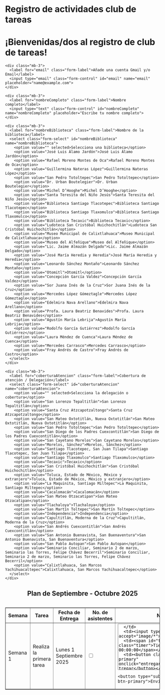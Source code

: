 # Registro de actividades club de tareas
<html lang="es">
<head>
  <meta charset="utf-8">
  <meta name="viewport" content="width=device-width, initial-scale=1">
  <title>Servicios Sociales Registro</title>
  <link href="https://cdn.jsdelivr.net/npm/bootstrap@5.3.7/dist/css/bootstrap.min.css" rel="stylesheet">
  <style>
    body {
      padding: 20px;
    }

    h1 {
      color: #0d6efd;
    }

    .blue-row {
      background-color: #cce5ff;
    }

    .pink-row {
      background-color: #f8d7da;
    }

    .red-row {
      background-color: #f5c6cb;
    }

    .imagen {
      max-width: 100%;
      height: auto;
      border: 2px solid #333;
      border-radius: 10px;
      margin-top: 20px;
    }

    input[type="file"] {
      margin-top: 20px;
      padding: 10px;
      background-color: #4CAF50;
      color: white;
      border: none;
      border-radius: 5px;
      cursor: pointer;
    }

    input[type="file"]:hover {
      background-color: #45a049;
    }

    textarea {
      width: 95%;
      height: 120px;
      resize: vertical;
    }

    .timer {
      font-size: 14px;
      font-weight: bold;
      color: #d63384;
    }
  </style>
</head>
<body>

  <h1>¡Bienvenidas/dos al registro de club de tareas!</h1>

  <form class="form registro" action="https://formspree.io/f/mwpnppbz" method="POST" enctype="multipart/form-data">

    <div class="mb-3">
      <label for="email" class="form-label">Añade una cuenta Gmail y/o Email</label>
      <input type="email" class="form-control" id="email" name="email" placeholder="name@example.com">
    </div>

    <div class="mb-3">
      <label for="nombreCompleto" class="form-label">Nombre completo</label>
      <input type="text" class="form-control" id="nombreCompleto" name="nombreCompleto" placeholder="Escribe tu nombre completo">
    </div>

    <div class="mb-3">
      <label for="nombreBiblioteca" class="form-label">Nombre de la biblioteca</label>
      <select class="form-select" id="nombreBiblioteca" name="nombreBiblioteca">
        <option value="" selected>Selecciona una biblioteca</option>
        <option value="José Luis Álamo Jardón">José Luis Álamo Jardón</option>
        <option value="Rafael Moreno Montes de Oca">Rafael Moreno Montes de Oca</option>
        <option value="Guillermina Nateras López">Guillermina Nateras López</option>
        <option value="San Pedro Totoltepec">San Pedro Totoltepec</option>
        <option value="Dr. Urban Boutelegier">Dr. Urban Boutelegier</option>
        <option value="Michel D’Hooghe">Michel D’Hooghe</option>
        <option value="Santa Teresita del Niño Jesús">Santa Teresita del Niño Jesús</option>
        <option value="Biblioteca Santiago Tlacotepec">Biblioteca Santiago Tlacotepec</option>
        <option value="Biblioteca Santiago Tlaxomulco">Biblioteca Santiago Tlaxomulco</option>
        <option value="Biblioteca Tecaxic">Biblioteca Tecaxic</option>
        <option value="Ludoteca San Cristóbal Huichochitlán">Ludoteca San Cristóbal Huichochitlán</option>
        <option value="Museo Municipal de Calixtlahuaca">Museo Municipal de Calixtlahuaca</option>
        <option value="Museo del Alfeñique">Museo del Alfeñique</option>
        <option value="Lic. Jaime Almazán Delgado">Lic. Jaime Almazán Delgado</option>
        <option value="José María Heredia y Heredia">José María Heredia y Heredia</option>
        <option value="Leonardo Sánchez Montaño">Leonardo Sánchez Montaño</option>
        <option value="Otomitl">Otomitl</option>
        <option value="Concepción García Valdez">Concepción García Valdez</option>
        <option value="Sor Juana Inés de la Cruz">Sor Juana Inés de la Cruz</option>
        <option value="Mercedes López Gómeztagle">Mercedes López Gómeztagle</option>
        <option value="Edelmira Nava Arellano">Edelmira Nava Arellano</option>
        <option value="Profa. Laura Beatriz Benavides">Profa. Laura Beatriz Benavides</option>
        <option value="Agustín María Lebrija">Agustín María Lebrija</option>
        <option value="Rodolfo García Gutiérrez">Rodolfo García Gutiérrez</option>
        <option value="Laura Méndez de Cuenca">Laura Méndez de Cuenca</option>
        <option value="Mercedes Carrasco">Mercedes Carrasco</option>
        <option value="Fray Andrés de Castro">Fray Andrés de Castro</option>
      </select>
    </div>

    <div class="mb-3">
      <label for="coberturaAtencion" class="form-label">Cobertura de atención / Delegación</label>
      <select class="form-select" id="coberturaAtencion" name="coberturaAtencion">
        <option value="" selected>Selecciona la delegación o cobertura</option>
        <option value="San Lorenzo Tepaltitlán">San Lorenzo Tepaltitlán</option>
        <option value="Santa Cruz Atzcapotzaltongo">Santa Cruz Atzcapotzaltongo</option>
        <option value="San Mateo Oxtotitlán, Nueva Oxtotitlán">San Mateo Oxtotitlán, Nueva Oxtotitlán</option>
        <option value="San Pedro Totoltepec">San Pedro Totoltepec</option>
        <option value="San Diego de los Padres Cuexcontitlán">San Diego de los Padres Cuexcontitlán</option>
        <option value="San Cayetano Morelos">San Cayetano Morelos</option>
        <option value="Morelos, Sánchez">Morelos, Sánchez</option>
        <option value="Santiago Tlacotepec, San Juan Tilapa">Santiago Tlacotepec, San Juan Tilapa</option>
        <option value="Santiago Tlaxomulco">Santiago Tlaxomulco</option>
        <option value="Tecaxic">Tecaxic</option>
        <option value="San Cristóbal Huichochitlán">San Cristóbal Huichochitlán</option>
        <option value="Toluca, Estado de México, México y extranjero">Toluca, Estado de México, México y extranjero</option>
        <option value="La Maquinita, Santiago Miltepec">La Maquinita, Santiago Miltepec</option>
        <option value="Cacalomacán">Cacalomacán</option>
        <option value="San Mateo Otzacatipan">San Mateo Otzacatipan</option>
        <option value="Tlachaloya">Tlachaloya</option>
        <option value="San Martín Toltepec">San Martín Toltepec</option>
        <option value="Independencia">Independencia</option>
        <option value="Capultitlán, Moderna de la Cruz">Capultitlán, Moderna de la Cruz</option>
        <option value="San Andrés Cuexcontitlán">San Andrés Cuexcontitlán</option>
        <option value="San Antonio Buenavista, San Buenaventura">San Antonio Buenavista, San Buenaventura</option>
        <option value="San Pablo Autopan">San Pablo Autopan</option>
        <option value="Seminario Conciliar, Seminario 2 de marzo, Seminario las Torres, Felipe Chávez Becerril">Seminario Conciliar, Seminario 2 de marzo, Seminario las Torres, Felipe Chávez Becerril</option>
        <option value="Calixtlahuaca, San Marcos Yachihuacaltepec">Calixtlahuaca, San Marcos Yachihuacaltepec</option>
      </select>
    </div>
<h2 style="text-align:center;">Plan de Septiembre - Octubre 2025</h2>
  <table class="table table-bordered">
   <!DOCTYPE html>
<html lang="es">
<head>
  <meta charset="UTF-8">
  <meta name="viewport" content="width=device-width, initial-scale=1.0">
  <title>Contador de Tiempo</title>
</head>
<body>
<form class="form registro"
action="https://formspree.io/f/mwpnppbz"
method="POST">
<table border="1">
  <thead>
        <tr>
          <th>Semana</th>
          <th>Tarea</th>
          <th>Fecha de Entrega</th>
          <th>No. de asistentes</th>
          <th>Notas</th>
          <th>Archivos</th>
          <th>Tiempo Restante</th>
          <th>Entrega</th>
          <th>Evidencia Fotográfica</th>
        </tr>
</thead>
  <tbody>
      <td>Semana 1</td>
  <td>Realiza la primera tarea</td>
  <td>Lunes 1 Septiembre 2025</td>
  <td><input type="checkbox" class="check-input" data-id="1"></td>
  <td><textarea name="notes1" placeholder="Añade aquí tu nota informativa" style="resize: both; width: 300px; height: 150px;">
  </td>
  <td><input type="file" accept="image/*"></td>
  <td><span id="timer1" class="timer">Tiempo restante: 00d 00:00:00</span></td>
  <td><button class="btn btn-primary" onclick="entregarActividad(this)">Entregar</button></td>
  <td><button><input type="file"></button></td>
  
</tr>

    <tr>
      <td>Semana 1</td>
      <td>Haz el análisis inicial</td>
      <td>Martes 2 Septiembre 2025</td>
      <td><input type="checkbox" class="check-input" data-id="2"></td>
      <td><textarea name="notes1" placeholder="Añade aquí tu nota informativa" style="resize: both; width: 300px; height: 150px;">
      </td>
      <td><input type="file" accept="image/*"></td>
      <td><span id="timer2" class="timer">Tiempo restante: 00d 00:00:00</span></td>
      <td><button class="btn btn-primary" onclick="entregarActividad(this)">Entregar</button></td>
      <td><button><input type="file"></button></td>
     
</tr>

    <!-- Semana 2 -->
    <tr>
      <td>Semana 2</td>
      <td>Define los objetivos</td>
      <td>Lunes 8 Septiembre 2025</td>
      <td><input type="checkbox" class="check-input" data-id="3"></td>
      <td><textarea name="notes1" placeholder="Añade aquí tu nota informativa" style="resize: both; width: 300px; height: 150px;"></textarea>
      </td>
      <td><input type="file" accept="image/*"></td>
      <td><span id="timer3" class="timer">Tiempo restante: 00d 00:00:00</span></td>
      <td><button class="btn btn-primary" onclick="entregarActividad(this)">Entregar</button></td>
      <td><button><input type="file"></button></td>
      
</tr>

    <tr>
    
      <td>Semana 2</td>
      <td>Revisa los resultados</td>
      <td>Martes 9 Septiembre 2025</td>
      <td><input type="checkbox" class="check-input" data-id="4"></td>
      <td><textarea name="notes1" placeholder="Añade aquí tu nota informativa" style="resize: both; width: 300px; height: 150px;">
      </textarea></td>
      <td><input type="file" accept="image/*"></td>
      <td><span id="timer4" class="timer">Tiempo restante: 00d 00:00:00</span></td>
      <td><button class="btn btn-primary" onclick="entregarActividad(this)">Entregar</button></td>
      <td><button><input type="file"></button></td>
     
      
    <!-- Semana 3 -->
    <tr>
      <td>Semana 3</td>
      <td>Haz una revisión crítica</td>
      <td>Lunes 15 Septiembre 2025</td>
      <td><input type="checkbox" class="check-input" data-id="5"></td>
      <td><textarea name="notes1" placeholder="Añade aquí tu nota informativa" style="resize: both; width: 300px; height: 150px;"></textarea>
      </td>
      <td><input type="file" accept="image/*"></td>
      <td><span id="timer5" class="timer">Tiempo restante: 00d 00:00:00</span></td>
      <td><button class="btn btn-primary" onclick="entregarActividad(this)">Entregar</button></td>
      <td><button><input type="file"></button></td>
     
</tr>

    <tr>
      <td>Semana 3</td>
      <td>Mejora el plan inicial</td>
      <td>Martes 16 Septiembre 2025</td>
      <td><input type="checkbox" class="check-input" data-id="6"></td>
      <td><textarea name="notes1" placeholder="Añade aquí tu nota informativa" style="resize: both; width: 300px; height: 150px;"></textarea>
      </td>
      <td><input type="file" accept="image/*"></td>
      <td><span id="timer6" class="timer">Tiempo restante: 00d 00:00:00</span></td>
      <td><button class="btn btn-primary" onclick="entregarActividad(this)">Entregar</button></td>
      <td><button><input type="file"></button></td>
</tr>

    <!-- Semana 4 -->
    <tr>
      <td>Semana 4</td>
      <td>Haz pausas intencionadas</td>
      <td>Miércoles 24 Septiembre 2025</td>
      <td><input type="checkbox" class="check-input" data-id="7"></td>
      <td><textarea name="notes1" placeholder="Añade aquí tu nota informativa" style="resize: both; width: 300px; height: 150px;"></textarea>
      </td>
      <td><input type="file" accept="image/*"></td>
      <td><span id="timer7" class="timer">Tiempo restante: 00d 00:00:00</span></td>
      <td><button class="btn btn-primary" onclick="entregarActividad(this)">Entregar</button></td>
      <td><button><input type="file"></button></td>
      
</tr>

    <tr>
      <td>Semana 4</td>
      <td>Varía el tono y el ritmo</td>
      <td>Jueves 25 Septiembre 2025</td>
      <td><input type="checkbox" class="check-input" data-id="8"></td>
      <td><textarea name="notes1" placeholder="Añade aquí tu nota informativa" style="resize: both; width: 300px; height: 150px;"></textarea>
</td>
      <td><input type="file" accept="image/*"></td>
      <td><span id="timer8" class="timer">Tiempo restante: 00d 00:00:00</span></td>
      <td><button class="btn btn-primary" onclick="entregarActividad(this)">Entregar</button></td>
      <td><button><input type="file"></button></td>
      
</tr>

    <!-- Semana 5 -->
    <tr>
      <td>Semana 5</td>
      <td>Utiliza notas clave</td>
      <td>Miércoles 1 Octubre 2025</td>
      <td><input type="checkbox" class="check-input" data-id="9"></td>
      <td><textarea name="notes1" placeholder="Añade aquí tu nota informativa" style="resize: both; width: 300px; height: 150px;"></textarea>
</td>
      <td><input type="file" accept="image/*"></td>
      <td><span id="timer9" class="timer">Tiempo restante: 00d 00:00:00</span></td>
      <td><button class="btn btn-primary" onclick="entregarActividad(this)">Entregar</button></td>
      <td><button><input type="file"></button></td>
      
</tr>


    <tr>
      <td>Semana 5</td>
      <td>Establece contacto visual</td>
      <td>Jueves 2 Octubre 2025</td>
      <td><input type="checkbox" class="check-input" data-id="10"></td>
      <td><textarea name="notes1" placeholder="Añade aquí tu nota informativa" style="resize: both; width: 300px; height: 150px;"></textarea>
</td>
      <td><input type="file" accept="image/*"></td>
      <td><span id="timer10" class="timer">Tiempo restante: 00d 00:00:00</span></td>
      <td><button class="btn btn-primary" onclick="entregarActividad(this)">Entregar</button></td>
      <td><button><input type="file"></button></td>
      
</tr>
    

    <!-- Semana 6 -->
    <tr>
      <td>Semana 6</td>
      <td>Sonríe</td>
      <td>Miércoles 8 Octubre 2025</td>
      <td><input type="checkbox" class="check-input" data-id="11"></td>
      <td><textarea name="notes1" placeholder="Añade aquí tu nota informativa" style="resize: both; width: 300px; height: 150px;"></textarea>
</td>
      <td><input type="file" accept="image/*"></td>
      <td><span id="timer11" class="timer">Tiempo restante: 00d 00:00:00</span></td>
      <td><button class="btn btn-primary" onclick="entregarActividad(this)">Entregar</button></td>
      <td><button><input type="file"></button></td>
      
</tr>
    

    <tr>
      <td>Semana 6</td>
      <td>Sé honesto contigo mismo</td>
      <td>Jueves 9 Octubre 2025</td>
      <td><input type="checkbox" class="check-input" data-id="12"></td>
      <td><textarea name="notes1" placeholder="Añade aquí tu nota informativa"></textarea></td>
      <td><input type="file" accept="image/*"></td>
      <td><span id="timer12" class="timer">Tiempo restante: 00d 00:00:00</span></td>
      <td><button class="btn btn-primary" onclick="entregarActividad(this)">Entregar</button></td>
      <td><button><input type="file"></button></td>
      
</tr>
    

    <!-- Semana 7 -->
    <tr>
      <td>Semana 7</td>
      <td>Capacitación</td>
      <td>Miércoles 15 Octubre 2025</td>
      <td><input type="checkbox" class="check-input" data-id="13"></td>
      <td><textarea name="notes1" placeholder="Añade aquí tu nota informativa" style="resize: both; width: 300px; height: 150px;"></textarea>
</td>
      <td><input type="file" accept="image/*"></td>
      <td><span id="timer13" class="timer">Tiempo restante: 00d 00:00:00</span></td>
      <td><button class="btn btn-primary" onclick="entregarActividad(this)">Entregar</button></td>
      <td><button><input type="file"></button></td>

</tr>
    

    <tr>
      <td>Semana 7</td>
      <td>Inicio de la siguiente etapa</td>
      <td>Jueves 16 Octubre 2025</td>
      <td><input type="checkbox" class="check-input" data-id="14"></td>
      <td><textarea name="notes1" placeholder="Añade aquí tu nota informativa" style="resize: both; width: 300px; height: 150px;"></textarea>
</td>
      <td><input type="file" accept="image/*"></td>
      <td><span id="timer14" class="timer">Tiempo restante: 00d 00:00:00</span></td>
      <td><button class="btn btn-primary" onclick="entregarActividad(this)">Entregar</button></td>
      <td><button><input type="file"></button></td>
    </tr>
  </tbody>
</table>
 <div class="mb-3">
      <label for="observaciones" class="form-label"></label>
      <textarea id="observaciones" name="observaciones" class="form-control" placeholder="Escribe cualquier comentario o duda."></textarea>
    </div>

    <button type="submit" class="btn btn-primary">Enviar</button>
  </form>

  <!-- Script al final -->
 <script>
    function updateCountdown() {
      const dueDates = {
        1: new Date('2025-09-01T00:00:00'),
        2: new Date('2025-09-02T00:00:00'),
        3: new Date('2025-09-08T00:00:00'),
        4: new Date('2025-09-09T00:00:00'),
        5: new Date('2025-09-15T00:00:00'),
        6: new Date('2025-09-16T00:00:00'),
        7: new Date('2025-09-24T00:00:00'),
        8: new Date('2025-09-25T00:00:00'),
        9: new Date('2025-10-01T00:00:00'),
        10: new Date('2025-10-02T00:00:00'),
        11: new Date('2025-10-08T00:00:00'),
        12: new Date('2025-10-09T00:00:00'),
        13: new Date('2025-10-15T00:00:00'),
        14: new Date('2025-10-16T00:00:00'),
      };

      const now = new Date();

      Object.keys(dueDates).forEach(id => {
        const dueDate = dueDates[id];
        const timeDiff = dueDate - now;

        if (timeDiff > 0) {
          const seconds = Math.floor(timeDiff / 1000);
          const minutes = Math.floor(seconds / 60);
          const hours = Math.floor(minutes / 60);
          const days = Math.floor(hours / 24);

          const displayHours = hours % 24;
          const displayMinutes = minutes % 60;
          const displaySeconds = seconds % 60;

          document.getElementById('timer' + id).textContent = 
            `Tiempo restante: ${days}d ${displayHours.toString().padStart(2, '0')}:${displayMinutes.toString().padStart(2, '0')}:${displaySeconds.toString().padStart(2, '0')}`;
        } else {
          document.getElementById('timer' + id).textContent = "¡Tiempo de entrega alcanzado!";
        }
      });
    }

    setInterval(updateCountdown, 1000);
  </script>

</body>
</html>

